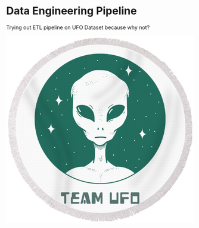 # Data Engineering Pipeline 

Trying out ETL pipeline on UFO Dataset because why not?

![UFO](docs/ufo.jpeg)